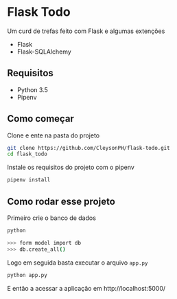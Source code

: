 # Flask Todo

Um curd de trefas feito com Flask e algumas extenções

- Flask
- Flask-SQLAlchemy

## Requisitos

- Python 3.5
- Pipenv

## Como começar

Clone e ente na pasta do projeto

```sh
git clone https://github.com/CleysonPH/flask-todo.git
cd flask_todo
```

Instale os requisitos do projeto com o pipenv

```sh
pipenv install
```

## Como rodar esse projeto

Primeiro crie o banco de dados

```sh
python

>>> form model import db
>>> db.create_all()
```

Logo em seguida basta executar o arquivo ```app.py```

```sh
python app.py
```

E então a acessar a aplicação em http://localhost:5000/